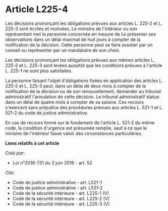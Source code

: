 # Article L225-4

Les décisions prononçant les obligations prévues aux articles L. 225-2 et L. 225-3 sont écrites et motivées. Le ministre de
l'intérieur ou son représentant met la personne concernée en mesure de lui présenter ses observations dans un délai maximal
de huit jours à compter de la notification de la décision. Cette personne peut se faire assister par un conseil ou
représenter par un mandataire de son choix. 

Les décisions prononçant les obligations prévues aux mêmes articles L. 225-2 et L. 225-3 sont levées aussitôt que les
conditions prévues à l'article L. 225-1 ne sont plus satisfaites. 

La personne faisant l'objet d'obligations fixées en application des articles L. 225-2 et L. 225-3 peut, dans un délai de deux
mois à compter de la notification de la décision ou de son renouvellement, demander au tribunal administratif l'annulation de
cette décision. Le tribunal administratif statue dans un délai de quatre mois à compter de sa saisine. Ces recours s'exercent
sans préjudice des procédures prévues aux articles L. 521-1 et L. 521-2 du code de justice administrative. 

En cas de recours formé sur le fondement de l'article L. 521-2 du même code, la condition d'urgence est présumée remplie,
sauf à ce que le ministre de l'intérieur fasse valoir des circonstances particulières.

**Liens relatifs à cet article**

_Créé par_:

  - Loi n°2016-731 du 3 juin 2016 - art. 52

_Cite_:

  - Code de justice administrative - art. L521-1
  - Code de justice administrative - art. L521-2
  - Code de la sécurité intérieure - art. L225-1 (V)
  - Code de la sécurité intérieure - art. L225-2 (V)
  - Code de la sécurité intérieure - art. L225-3 (V)
